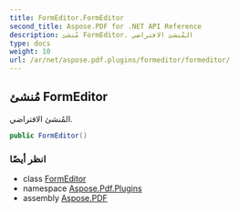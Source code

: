 ```yaml
---
title: FormEditor.FormEditor
second_title: Aspose.PDF for .NET API Reference
description: مُنشئ FormEditor. المُنشئ الافتراضي
type: docs
weight: 10
url: /ar/net/aspose.pdf.plugins/formeditor/formeditor/
---
```

## مُنشئ FormEditor

المُنشئ الافتراضي.

```csharp
public FormEditor()
```

### انظر أيضًا

* class [FormEditor](../)
* namespace [Aspose.Pdf.Plugins](../../../aspose.pdf.plugins/)
* assembly [Aspose.PDF](../../../)